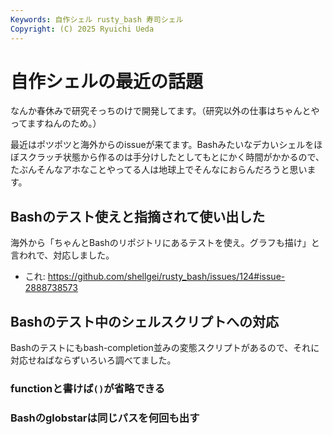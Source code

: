 ```yaml
---
Keywords: 自作シェル rusty_bash 寿司シェル
Copyright: (C) 2025 Ryuichi Ueda
---
```


# 自作シェルの最近の話題

なんか春休みで研究そっちのけで開発してます。（研究以外の仕事はちゃんとやってますねんのため。）

最近はポツポツと海外からのissueが来てます。Bashみたいなデカいシェルをほぼスクラッチ状態から作るのは手分けしたとしてもとにかく時間がかかるので、たぶんそんなアホなことやってる人は地球上でそんなにおらんだろうと思います。

## Bashのテスト使えと指摘されて使い出した

海外から「ちゃんとBashのリポジトリにあるテストを使え。グラフも描け」と言われで、対応しました。

* これ: https://github.com/shellgei/rusty_bash/issues/124#issue-2888738573

## Bashのテスト中のシェルスクリプトへの対応

Bashのテストにもbash-completion並みの変態スクリプトがあるので、それに対応せねばならずいろいろ調べてました。

### functionと書けば`()`が省略できる

### Bashのglobstarは同じパスを何回も出す
